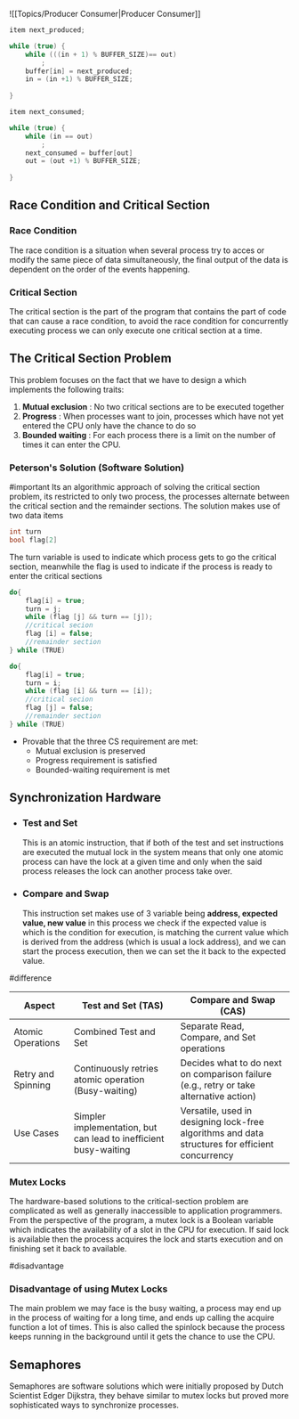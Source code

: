  ![[Topics/Producer Consumer|Producer Consumer]]

```c
item next_produced;

while (true) {
	while (((in + 1) % BUFFER_SIZE)== out)
		;
	buffer[in] = next_produced;
	in = (in +1) % BUFFER_SIZE;
	
}
```

```c
item next_consumed;

while (true) {
	while (in == out)
		;
	next_consumed = buffer[out]
	out = (out +1) % BUFFER_SIZE;
	
}
```

## Race Condition and Critical Section
### Race Condition
The race condition is a situation when several process try to acces or modify the same piece of data simultaneously, the final output of the data is dependent on the order of the events happening.

### Critical Section
The critical section is the part of the program that contains the part of code that can cause a race condition, to avoid the race condition for concurrently executing process we can only execute one critical section at a time.

## The Critical Section Problem
This problem focuses on the fact that we have to design a which implements the following traits:
1. **Mutual exclusion** : No two critical sections are to be executed together 
2. **Progress** : When processes want to join, processes which have not yet entered the CPU only have the chance to do so
3. **Bounded waiting** : For each process there is a limit on the number of times it can enter the CPU.

### Peterson's Solution (Software Solution)
#important 
Its an algorithmic approach of solving the critical section problem, its restricted to only two process, the processes alternate between the critical section and the remainder sections. The solution makes use of two data items
```c
int turn
bool flag[2]
```
The turn variable is used to indicate which process gets to go the critical section, meanwhile the flag is used to indicate if the process is ready to enter the critical sections

```c
do{
	flag[i] = true;
	turn = j;
	while (flag [j] && turn == [j]);
	//critical secion
	flag [i] = false;
	//remainder section
} while (TRUE)
```

```c
do{
	flag[i] = true;
	turn = i;
	while (flag [i] && turn == [i]);
	//critical secion
	flag [j] = false;
	//remainder section 
} while (TRUE)
```

-  Provable that the three CS requirement are met:
	- Mutual exclusion is preserved
	- Progress requirement is satisfied
	- Bounded-waiting requirement is met

## Synchronization Hardware

- ### Test and Set
	This is an atomic instruction, that if both of the test and set instructions are executed the mutual lock in the system means that only one atomic process can have the lock at a given time and only when the said process releases the lock can another process take over.

- ### Compare and Swap
	This instruction set makes use of 3 variable being **address, expected value, new value** in this process we check if the expected value is which is the condition for execution, is matching the current value which is derived from the address (which is usual a lock address), and we can start the process execution, then we can set the it back to the expected value.

#difference 

| Aspect             | Test and Set (TAS)                                               | Compare and Swap (CAS)                                                                          |
| ------------------ | ---------------------------------------------------------------- | ----------------------------------------------------------------------------------------------- |
| Atomic Operations  | Combined Test and Set                                            | Separate Read, Compare, and Set operations                                                      |
| Retry and Spinning | Continuously retries atomic operation (Busy-waiting)             | Decides what to do next on comparison failure (e.g., retry or take alternative action)          |
| Use Cases          | Simpler implementation, but can lead to inefficient busy-waiting | Versatile, used in designing lock-free algorithms and data structures for efficient concurrency |

### Mutex Locks
The hardware-based solutions to the critical-section problem are complicated as well as generally inaccessible to application programmers. From the perspective of the program, a mutex lock is a Boolean variable which indicates the availability of a slot in the CPU for execution. If said lock is available then the process acquires the lock and starts execution and on finishing set it back to available.

#disadvantage

### Disadvantage of using Mutex Locks 
The main problem we may face is the busy waiting, a process may end up in the process of waiting for a long time, and ends up calling the acquire function a lot of times. This is also called the spinlock because the process keeps running in the background until it gets the chance to use the CPU.

## Semaphores 
Semaphores are software solutions which were initially proposed by Dutch Scientist Edger Dijkstra, they behave similar to mutex locks but proved more sophisticated ways to synchronize processes.